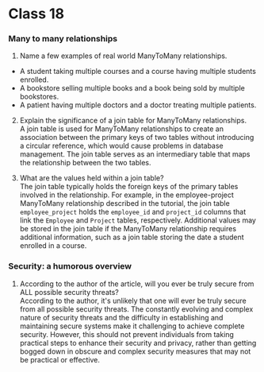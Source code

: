# Class 18

### Many to many relationships
1. Name a few examples of real world ManyToMany relationships.<br>
* A student taking multiple courses and a course having multiple students enrolled.
* A bookstore selling multiple books and a book being sold by multiple bookstores.
* A patient having multiple doctors and a doctor treating multiple patients.

2. Explain the significance of a join table for ManyToMany relationships.<br>
    A join table is used for ManyToMany relationships to create an association between the primary keys of two tables without introducing a circular reference, which would cause problems in database management. The join table serves as an intermediary table that maps the relationship between the two tables.


3. What are the values held within a join table?<br>
   The join table typically holds the foreign keys of the primary tables involved in the relationship. For example, in the employee-project ManyToMany relationship described in the tutorial, the join table `employee_project` holds the `employee_id` and `project_id` columns that link the `Employee` and `Project` tables, respectively. Additional values may be stored in the join table if the ManyToMany relationship requires additional information, such as a join table storing the date a student enrolled in a course.

### Security: a humorous overview
1. According to the author of the article, will you ever be truly secure from ALL possible security threats?<br>
   According to the author, it's unlikely that one will ever be truly secure from all possible security threats. The constantly evolving and complex nature of security threats and the difficulty in establishing and maintaining secure systems make it challenging to achieve complete security. However, this should not prevent individuals from taking practical steps to enhance their security and privacy, rather than getting bogged down in obscure and complex security measures that may not be practical or effective.